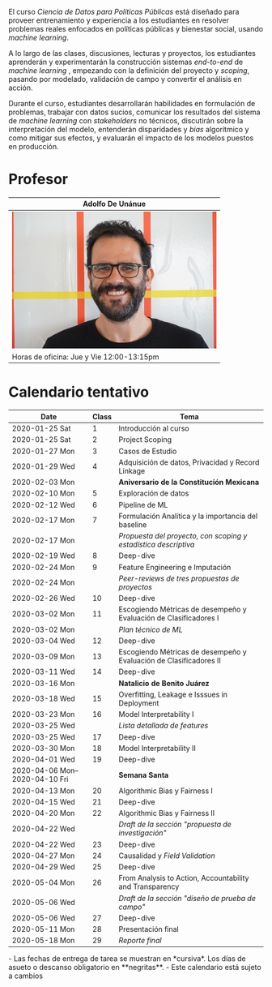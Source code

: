 El curso *Ciencia de Datos para Políticas Públicas* está diseñado para proveer entrenamiento y experiencia a los estudiantes en resolver problemas reales enfocados en políticas públicas y bienestar social, usando *machine learning*.

A lo largo de las clases, discusiones, lecturas y proyectos, los estudiantes aprenderán y experimentarán la construcción sistemas *end-to-end* de *machine learning* , empezando con la definición del proyecto y *scoping*, pasando por modelado, validación de campo y convertir el análisis en acción.

Durante el curso, estudiantes desarrollarán habilidades en formulación de problemas, trabajar con datos sucios, comunicar los resultados del sistema de *machine learning* con *stakeholders* no técnicos, discutirán sobre la interpretación del modelo, entenderán disparidades y *bias* algorítmico y como mitigar sus efectos, y evaluarán el impacto de los modelos puestos en producción.


# Profesor

| Adolfo De Unánue                              |
|--------------------------------------------- |
| ![nanounanue](./imagenes/Adolfo.jpg) |
| Horas de oficina: Jue y Vie 12:00-13:15pm     |


# Calendario tentativo

| Date                                 | Class | Tema                                                               |
|------------------------------------ |----- |------------------------------------------------------------------ |
| 2020-01-25 Sat                       | 1     | Introducción al curso                                              |
| 2020-01-25 Sat                       | 2     | Project Scoping                                                    |
| 2020-01-27 Mon                       | 3     | Casos de Estudio                                                   |
| 2020-01-29 Wed                       | 4     | Adquisición de datos, Privacidad y Record Linkage                  |
| 2020-02-03 Mon                       |       | **Aniversario de la Constitución Mexicana**                        |
| 2020-02-10 Mon                       | 5     | Exploración de datos                                               |
| 2020-02-12 Wed                       | 6     | Pipeline de ML                                                     |
| 2020-02-17 Mon                       | 7     | Formulación Analítica y la importancia del baseline                |
| 2020-02-17 Mon                       |       | *Propuesta del proyecto, con scoping y estadística descriptiva*    |
| 2020-02-19 Wed                       | 8     | Deep-dive                                                          |
| 2020-02-24 Mon                       | 9     | Feature Engineering e Imputación                                   |
| 2020-02-24 Mon                       |       | *Peer-reviews de tres propuestas de proyectos*                     |
| 2020-02-26 Wed                       | 10    | Deep-dive                                                          |
| 2020-03-02 Mon                       | 11    | Escogiendo Métricas de desempeño y Evaluación de Clasificadores I  |
| 2020-03-02 Mon                       |       | *Plan técnico de ML*                                               |
| 2020-03-04 Wed                       | 12    | Deep-dive                                                          |
| 2020-03-09 Mon                       | 13    | Escogiendo Métricas de desempeño y Evaluación de Clasificadores II |
| 2020-03-11 Wed                       | 14    | Deep-dive                                                          |
| 2020-03-16 Mon                       |       | **Natalicio de Benito Juárez**                                     |
| 2020-03-18 Wed                       | 15    | Overfitting, Leakage e Isssues in Deployment                       |
| 2020-03-23 Mon                       | 16    | Model Interpretability I                                           |
| 2020-03-25 Wed                       |       | *Lista detallada de features*                                      |
| 2020-03-25 Wed                       | 17    | Deep-dive                                                          |
| 2020-03-30 Mon                       | 18    | Model Interpretability II                                          |
| 2020-04-01 Wed                       | 19    | Deep-dive                                                          |
| 2020-04-06 Mon&#x2013;2020-04-10 Fri |       | **Semana Santa**                                                   |
| 2020-04-13 Mon                       | 20    | Algorithmic Bias y Fairness I                                      |
| 2020-04-15 Wed                       | 21    | Deep-dive                                                          |
| 2020-04-20 Mon                       | 22    | Algorithmic Bias y Fairness II                                     |
| 2020-04-22 Wed                       |       | *Draft de la sección "propuesta de investigación"*                 |
| 2020-04-22 Wed                       | 23    | Deep-dive                                                          |
| 2020-04-27 Mon                       | 24    | Causalidad y *Field Validation*                                    |
| 2020-04-29 Wed                       | 25    | Deep-dive                                                          |
| 2020-05-04 Mon                       | 26    | From Analysis to Action, Accountability and Transparency           |
| 2020-05-06 Wed                       |       | *Draft de la sección "diseño de prueba de campo"*                  |
| 2020-05-06 Wed                       | 27    | Deep-dive                                                          |
| 2020-05-11 Mon                       | 28    | Presentación final                                                 |
| 2020-05-18 Mon                       | 29    | *Reporte final*                                                    |

<div class="mdframed">
-   Las fechas de entrega de tarea se muestran en *cursiva*. Los días de asueto o descanso obligatorio en **negritas**.
-   Este calendario está sujeto a cambios

</div>

